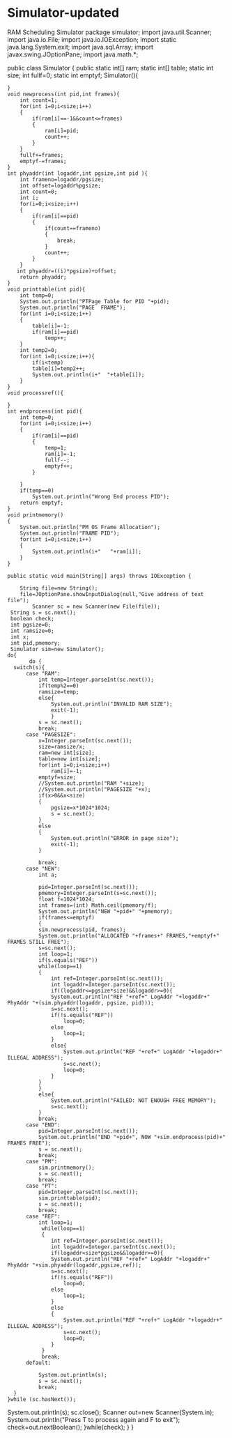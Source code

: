 # Simulator-updated
RAM Scheduling Simulator
package simulator;
import java.util.Scanner;
import java.io.File;
import java.io.IOException;
import static java.lang.System.exit;
import java.sql.Array;
import javax.swing.JOptionPane;
import java.math.*;

public class Simulator {
    public
    static int[] ram;
    static int[] table;
    static int size;
    int fullf=0;
     static int emptyf;
    Simulator(){
        
    }
    void newprocess(int pid,int frames){
        int count=1;
        for(int i=0;i<size;i++)
        {
            if(ram[i]==-1&&count<=frames)
            {
                ram[i]=pid;
                count++;
            }
        }
        fullf+=frames;
        emptyf-=frames;
    }
    int phyaddr(int logaddr,int pgsize,int pid ){
        int frameno=logaddr/pgsize;
        int offset=logaddr%pgsize;
        int count=0;
        int i;
        for(i=0;i<size;i++)
        {
            if(ram[i]==pid)
            {
                if(count==frameno)
                {
                    break;
                }
                count++;                    
            }                
        }
       int phyaddr=((i)*pgsize)+offset;
        return phyaddr;
    }
    void printtable(int pid){
        int temp=0;
        System.out.println("PTPage Table for PID "+pid);
        System.out.println("PAGE  FRAME");
        for(int i=0;i<size;i++)
        {
            table[i]=-1;
            if(ram[i]==pid)
                temp++;
        }
        int temp2=0;
        for(int i=0;i<size;i++){
            if(i<temp)
            table[i]=temp2++;
            System.out.println(i+"  "+table[i]);
        }
    }
    void processref(){
        
    }
    int endprocess(int pid){
        int temp=0;
        for(int i=0;i<size;i++)
        {
            if(ram[i]==pid)
            {
                temp=1;
                ram[i]=-1;
                fullf--;
                emptyf++;
            }
            
        }
        if(temp==0)
            System.out.println("Wrong End process PID");   
        return emptyf;
    }
    void printmemory()
    {
        System.out.println("PM OS Frame Allocation");
        System.out.println("FRAME PID");
        for(int i=0;i<size;i++)
        {
            System.out.println(i+"   "+ram[i]);
        }
    }

    public static void main(String[] args) throws IOException {
        
        String file=new String();
        file=JOptionPane.showInputDialog(null,"Give address of text file");
            Scanner sc = new Scanner(new File(file));
     String s = sc.next();
     boolean check;
     int pgsize=0;
     int ramsize=0;
     int x;
     int pid,pmemory;
     Simulator sim=new Simulator();
    do{
           do {   
      switch(s){
          case "RAM":
              int temp=Integer.parseInt(sc.next());
              if(temp%2==0)
              ramsize=temp;
              else{
                  System.out.println("INVALID RAM SIZE");
                  exit(-1);
                  }
              s = sc.next();
              break;
          case "PAGESIZE":
              x=Integer.parseInt(sc.next());
              size=ramsize/x;
              ram=new int[size];
              table=new int[size];
              for(int i=0;i<size;i++)
                  ram[i]=-1;
              emptyf=size;
              //System.out.println("RAM "+size);
              //System.out.println("PAGESIZE "+x);
              if(x>0&&x<size)
              {
                  pgsize=x*1024*1024;
                  s = sc.next();
              }
              else
              {
                  System.out.println("ERROR in page size");
                  exit(-1);
              }
              
              break;
          case "NEW":
              int a;
                       
              pid=Integer.parseInt(sc.next());
              pmemory=Integer.parseInt(s=sc.next());
              float f=1024*1024;
              int frames=(int) Math.ceil(pmemory/f);
              System.out.println("NEW "+pid+" "+pmemory);
              if(frames<=emptyf)
              {
              sim.newprocess(pid, frames);
              System.out.println("ALLOCATED "+frames+" FRAMES,"+emptyf+" FRAMES STILL FREE");
              s=sc.next();
              int loop=1;
              if(s.equals("REF"))
              while(loop==1)
              {
                  int ref=Integer.parseInt(sc.next());
                  int logaddr=Integer.parseInt(sc.next());
                  if((logaddr<=pgsize*size)&&logaddr>=0){
                  System.out.println("REF "+ref+" LogAddr "+logaddr+" PhyAddr "+(sim.phyaddr(logaddr, pgsize, pid)));
                  s=sc.next();
                  if(!s.equals("REF"))
                      loop=0;
                  else
                      loop=1;
                  }
                  else{
                      System.out.println("REF "+ref+" LogAddr "+logaddr+" ILLEGAL ADDRESS");
                      s=sc.next();
                      loop=0;
                  }
              }
              }
              else{
                  System.out.println("FAILED: NOT ENOUGH FREE MEMORY");
                  s=sc.next();
              }
              break;
          case "END":
              pid=Integer.parseInt(sc.next());
              System.out.println("END "+pid+", NOW "+sim.endprocess(pid)+" FRAMES FREE");
              s = sc.next();
              break;
          case "PM":
              sim.printmemory();
              s = sc.next();
              break;
          case "PT":
              pid=Integer.parseInt(sc.next());
              sim.printtable(pid);
              s = sc.next();
              break;
          case "REF":
              int loop=1;
               while(loop==1)
               {
                  int ref=Integer.parseInt(sc.next());
                  int logaddr=Integer.parseInt(sc.next());
                  if(logaddr<size*pgsize&&logaddr>=0){
                  System.out.println("REF "+ref+" LogAddr "+logaddr+" PhyAddr "+sim.phyaddr(logaddr,pgsize,ref));
                  s=sc.next();
                  if(!s.equals("REF"))
                      loop=0;
                  else
                      loop=1;
                  }
                  else
                  {
                      System.out.println("REF "+ref+" LogAddr "+logaddr+" ILLEGAL ADDRESS");
                      s=sc.next();
                      loop=0;
                  }    
               }
               break;
          default:
              
              System.out.println(s);
              s = sc.next();
              break;
      }
    }while (sc.hasNext());
   System.out.println(s);
    sc.close();
    Scanner out=new Scanner(System.in);
    System.out.println("Press T to process again and F to exit");
  check=out.nextBoolean();
    }while(check);
  }
    }
    
